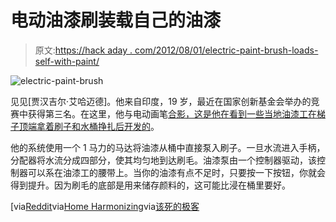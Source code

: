 # 电动油漆刷装载自己的油漆

> 原文:[https://hack aday . com/2012/08/01/electric-paint-brush-loads-self-with-paint/](https://hackaday.com/2012/08/01/electric-paint-brush-loads-itself-with-paint/)

![](../Images/d0fee536f15000031d7deb1de3d93350.png "electric-paint-brush")

见见[贾汉吉尔·艾哈迈德]。他来自印度，19 岁，最近在国家创新基金会举办的竞赛中获得第三名。在这里，他与电动画笔[合影，这是他在看到一些当地油漆工在梯子顶端拿着刷子和水桶挣扎后开发的](http://6award.nif.org.in/awardprofile-details.php?profile_id=11&page=1&st_id=11)。

他的系统使用一个 1 马力的马达将油漆从桶中直接泵入刷子。一旦水流进入手柄，分配器将水流分成四部分，使其均匀地到达刷毛。油漆泵由一个控制器驱动，该控制器可以系在油漆工的腰带上。当你的油漆有点不足时，只要按一下按钮，你就会得到提升。因为刷毛的底部是用来储存颜料的，这可能比浸在桶里要好。

[via[Reddit](http://www.reddit.com/r/gadgets/comments/xgc7k/electric_painting_brush_by_indian_student_to_make/)via[Home Harmonizing](http://www.homeharmonizing.com/2012/07/31/electric-painting-brush-by-indian-student-to-make-your-job-easier/)via[该死的极客](http://www.damngeeky.com/2012/07/30/a-19-year-old-indian-student-develops-electric-painting-brush.html)